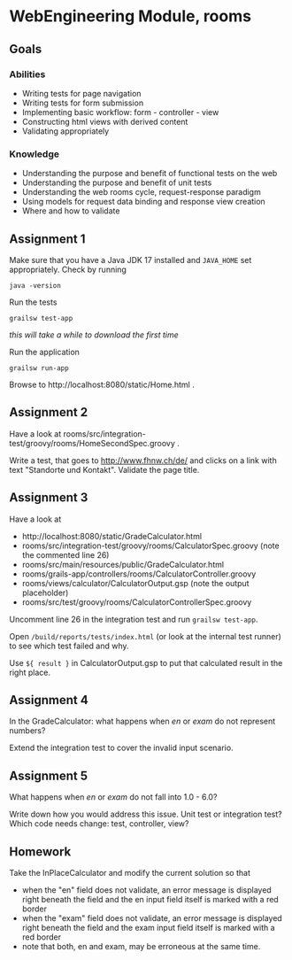 # WebEngineering Module, rooms

## Goals

### Abilities
- Writing tests for page navigation
- Writing tests for form submission
- Implementing basic workflow: form - controller - view
- Constructing html views with derived content
- Validating appropriately

### Knowledge
- Understanding the purpose and benefit of functional tests on the web
- Understanding the purpose and benefit of unit tests
- Understanding the web rooms cycle, request-response paradigm
- Using models for request data binding and response view creation
- Where and how to validate

## Assignment 1

Make sure that you have a Java JDK 17 installed and `JAVA_HOME` 
set appropriately. Check by running

    java -version

Run the tests

    grailsw test-app

_this will take a while to download the first time_    
        
Run the application

    grailsw run-app

Browse to http://localhost:8080/static/Home.html .

## Assignment 2

Have a look at rooms/src/integration-test/groovy/rooms/HomeSecondSpec.groovy .

Write a test, that goes to http://www.fhnw.ch/de/
and clicks on a link with text "Standorte und Kontakt".
Validate the page title.

## Assignment 3

Have a look at 
- http://localhost:8080/static/GradeCalculator.html
- rooms/src/integration-test/groovy/rooms/CalculatorSpec.groovy (note the commented line 26)
- rooms/src/main/resources/public/GradeCalculator.html 
- rooms/grails-app/controllers/rooms/CalculatorController.groovy
- rooms/views/calculator/CalculatorOutput.gsp (note the output placeholder)
- rooms/src/test/groovy/rooms/CalculatorControllerSpec.groovy

Uncomment line 26 in the integration test and run `grailsw test-app`.

Open `/build/reports/tests/index.html` (or look at the internal test runner) 
to see which test failed and why.

Use `${ result }` in CalculatorOutput.gsp to put that calculated result in the right place.

## Assignment 4

In the GradeCalculator:
what happens when _en_ or _exam_ do not represent numbers?

Extend the integration test to cover the invalid input scenario.

## Assignment 5

What happens when _en_ or _exam_ do not fall into 1.0 - 6.0?

Write down how you would address this issue.
Unit test or integration test?
Which code needs change: test, controller, view?


## Homework 

Take the InPlaceCalculator and modify the current solution so that
- when the "en" field does not validate,
  an error message is displayed right beneath the field and
  the en input field itself is marked with a red border  
- when the "exam" field does not validate,
  an error message is displayed right beneath the field and
  the exam input field itself is marked with a red border
- note that both, en and exam, may be erroneous at the same time.  
